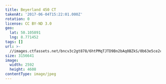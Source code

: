 ```yaml
---
title: Beyerland 450 CT
takenAt: '2017-06-04T15:22:01.000Z'
rotation: 0
license: CC BY-ND 3.0
geo:
  lat: 50.105891
  lng: 8.771452
tags: []
url: >-
  //images.ctfassets.net/bncv3c2gt878/6htPMqTJTD9Bn2bAq0BZkS/0b63e5ce2c4dccba47606fa392fc1060/beyerland-450-ct_34707992550_o
size: 3156641
image:
  width: 2592
  height: 4608
contentType: image/jpeg
---
```


